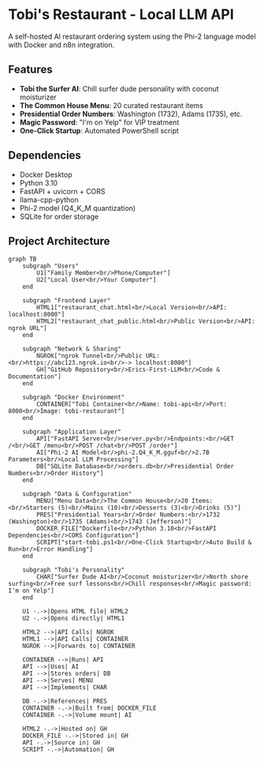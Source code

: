 # Tobi's Restaurant - Local LLM API

A self-hosted AI restaurant ordering system using the Phi-2 language model with Docker and n8n integration.

## Features

- **Tobi the Surfer AI**: Chill surfer dude personality with coconut moisturizer
- **The Common House Menu**: 20 curated restaurant items
- **Presidential Order Numbers**: Washington (1732), Adams (1735), etc.
- **Magic Password**: "I'm on Yelp" for VIP treatment
- **One-Click Startup**: Automated PowerShell script

## Dependencies

- Docker Desktop
- Python 3.10
- FastAPI + uvicorn + CORS
- llama-cpp-python
- Phi-2 model (Q4_K_M quantization)
- SQLite for order storage

## Project Architecture

```mermaid
graph TB
    subgraph "Users"
        U1["Family Member<br/>Phone/Computer"]
        U2["Local User<br/>Your Computer"]
    end
    
    subgraph "Frontend Layer"
        HTML1["restaurant_chat.html<br/>Local Version<br/>API: localhost:8000"]
        HTML2["restaurant_chat_public.html<br/>Public Version<br/>API: ngrok URL"]
    end
    
    subgraph "Network & Sharing"
        NGROK["ngrok Tunnel<br/>Public URL:<br/>https://abc123.ngrok.io<br/>-> localhost:8000"]
        GH["GitHub Repository<br/>Erics-First-LLM<br/>Code & Documentation"]
    end
    
    subgraph "Docker Environment"
        CONTAINER["Tobi Container<br/>Name: tobi-api<br/>Port: 8000<br/>Image: tobi-restaurant"]
    end
    
    subgraph "Application Layer"
        API["FastAPI Server<br/>server.py<br/>Endpoints:<br/>GET /<br/>GET /menu<br/>POST /chat<br/>POST /order"]
        AI["Phi-2 AI Model<br/>phi-2.Q4_K_M.gguf<br/>2.7B Parameters<br/>Local LLM Processing"]
        DB["SQLite Database<br/>orders.db<br/>Presidential Order Numbers<br/>Order History"]
    end
    
    subgraph "Data & Configuration"
        MENU["Menu Data<br/>The Common House<br/>20 Items:<br/>Starters (5)<br/>Mains (10)<br/>Desserts (3)<br/>Drinks (5)"]
        PRES["Presidential Years<br/>Order Numbers:<br/>1732 (Washington)<br/>1735 (Adams)<br/>1743 (Jefferson)"]
        DOCKER_FILE["Dockerfile<br/>Python 3.10<br/>FastAPI Dependencies<br/>CORS Configuration"]
        SCRIPT["start-tobi.ps1<br/>One-Click Startup<br/>Auto Build & Run<br/>Error Handling"]
    end
    
    subgraph "Tobi's Personality"
        CHAR["Surfer Dude AI<br/>Coconut moisturizer<br/>North shore surfing<br/>Free surf lessons<br/>Chill responses<br/>Magic password: I'm on Yelp"]
    end
    
    U1 -.->|Opens HTML file| HTML2
    U2 -.->|Opens directly| HTML1
    
    HTML2 -->|API Calls| NGROK
    HTML1 -->|API Calls| CONTAINER
    NGROK -->|Forwards to| CONTAINER
    
    CONTAINER -->|Runs| API
    API -->|Uses| AI
    API -->|Stores orders| DB
    API -->|Serves| MENU
    API -->|Implements| CHAR
    
    DB -.->|References| PRES
    CONTAINER -.->|Built from| DOCKER_FILE
    CONTAINER -.->|Volume mount| AI
    
    HTML2 -.->|Hosted on| GH
    DOCKER_FILE -.->|Stored in| GH
    API -.->|Source in| GH
    SCRIPT -.->|Automation| GH
